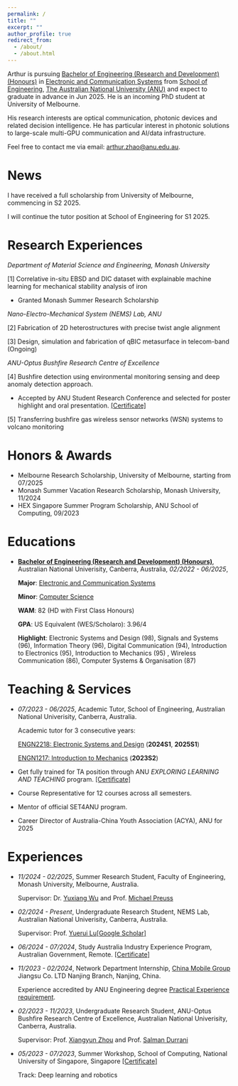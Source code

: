 ```yaml
---
permalink: /
title: ""
excerpt: ""
author_profile: true
redirect_from: 
  - /about/
  - /about.html
---
```



<span class='anchor' id='about-me'></span>

Arthur is pursuing [Bachelor of Engineering (Research and Development) (Honours)](https://programsandcourses.anu.edu.au/2022/program/aenrd) in [Electronic and Communication Systems](https://programsandcourses.anu.edu.au/2022/major/ELCO-MAJ) from [School of Engineering](https://eng.anu.edu.au/), [The Australian National University (ANU)](https://www.anu.edu.au/) and expect to graduate in advance in Jun 2025. He is an incoming PhD student at University of Melbourne.

His research interests are optical communication, photonic devices and related decision intelligence. He has particular interest in photonic solutions to large-scale multi-GPU communication and AI/data infrastructure.

Feel free to contact me via email: [arthur.zhao@anu.edu.au](mailto:arthur.zhao@anu.edu.au).

# News
I have received a full scholarship from University of Melbourne, commencing in S2 2025.

I will continue the tutor position at School of Engineering for S1 2025.


# Research Experiences

_Department of Material Science and Engineering, Monash University_

[1] Correlative in-situ EBSD and DIC dataset with explainable machine learning for mechanical stability analysis of iron
- Granted Monash Summer Research Scholarship

_Nano-Electro-Mechanical System (NEMS) Lab, ANU_

[2] Fabrication of 2D heterostructures with precise twist angle alignment

[3] Design, simulation and fabrication of qBIC metasurface in telecom-band (Ongoing)

_ANU-Optus Bushfire Research Centre of Excellence_

[4] Bushfire detection using environmental monitoring sensing and deep anomaly detection approach. 

- Accepted by ANU Student Research Conference and selected for poster highlight and oral presentation. [[Certificate]](https://www.dropbox.com/scl/fi/qg1qkju45z6fki7b0gsh7/Certificate-of-Participation.jpg?rlkey=o5z3x0adiclo49qysgs7cnmks&st=sr7i8b21&dl=0)

[5] Transferring bushfire gas wireless sensor networks (WSN) systems to volcano monitoring


# Honors & Awards
- Melbourne Research Scholarship, University of Melbourne, starting from 07/2025
- Monash Summer Vacation Research Scholarship, Monash University, 11/2024
- HEX Singapore Summer Program Scholarship, ANU School of Computing, 09/2023

# Educations
- [**Bachelor of Engineering (Research and Development) (Honours)**](https://programsandcourses.anu.edu.au/2022/program/aenrd), Australian National Univerisity, Canberra, Australia, *02/2022 - 06/2025*,

  **Major**: [Electronic and Communication Systems](https://programsandcourses.anu.edu.au/2022/major/ELCO-MAJ)

  **Minor**: [Computer Science](https://programsandcourses.anu.edu.au/2022/minor/csci-min)

  **WAM**: 82 (HD with First Class Honours)

  **GPA**: US Equivalent (WES/Scholaro): 3.96/4

  **Highlight**: Electronic Systems and Design (98), Signals and Systems (96), Information Theory (96), Digital Communication (94), Introduction to Electronics (95), Introduction to Mechanics (95) , Wireless Communication (86), Computer Systems & Organisation (87)


# Teaching & Services
- *07/2023 - 06/2025*, Academic Tutor, School of Engineering, Australian National Univerisity, Canberra, Australia.

  Academic tutor for 3 consecutive years:

    [ENGN2218: Electronic Systems and Design](https://programsandcourses.anu.edu.au/2024/course/engn2218) (**2024S1**, **2025S1**)

    [ENGN1217: Introduction to Mechanics](https://programsandcourses.anu.edu.au/2023/course/engn1217) (**2023S2**)

- Get fully trained for TA position through ANU _EXPLORING LEARNING AND TEACHING_ program. [[Certificate]](https://www.dropbox.com/scl/fi/ackxbpnhggc1vzbo9tb1q/ELT-Certificate-ZHAO-Arthur.pdf?rlkey=d8gd61wcoko5bvt4mob56w7e7&st=mbhn5qey&dl=0) 
- Course Representative for 12 courses across all semesters.
- Mentor of official SET4ANU program.
- Career Director of Australia-China Youth Association (ACYA), ANU for 2025

# Experiences
- *11/2024 - 02/2025*, Summer Research Student, Faculty of Engineering, Monash University, Melbourne, Australia.

  Supervisor: Dr. [Yuxiang Wu](https://scholar.google.com/citations?user=1JBjOO8AAAAJ&hl=en) and Prof. [Michael Preuss](https://research.monash.edu/en/persons/michael-preuss)

- *02/2024 - Present*, Undergraduate Research Student, NEMS Lab, Australian National Univerisity, Canberra, Australia.

  Supervisor: Prof. [Yuerui Lu](https://eng.anu.edu.au/people/yuerui-lu/)[[Google Scholar]](https://scholar.google.com.au/citations?user=3YvgGa4AAAAJ&hl=en)

- *06/2024 - 07/2024*, Study Australia Industry Experience Program, Australian Government, Remote. [[Certificate]](https://www.dropbox.com/scl/fi/di7x8nk4fe4nnrtnw7nkr/Study-Australia-Industry-Experience-Program.pdf?rlkey=yimvd2thfq7qshdcij27rb36g&st=9yvzi4u3&dl=0)

- *11/2023 - 02/2024*, Network Department Internship, [China Mobile Group](https://www.chinamobileltd.com/en/global/home.php) Jiangsu Co. LTD Nanjing Branch, Nanjing, China.

  Experience accredited by ANU Engineering degree [Practical Experience requirement](https://programsandcourses.anu.edu.au/course/engn3100).

- *02/2023 - 11/2023*, Undergraduate Research Student, ANU-Optus Bushfire Research Centre of Excellence, Australian National Univerisity, Canberra, Australia.

  Supervisor: Prof. [Xiangyun Zhou](https://sites.google.com/view/xiangyun-zhou/) and Prof. [Salman Durrani](https://eng.anu.edu.au/people/salman-durrani/)

- *05/2023 - 07/2023*, Summer Workshop, School of Computing, National University of Singapore, Singapore [[Certificate]](https://www.dropbox.com/scl/fi/o7po6h4s5svmsimdea9a3/Certificate-of-Completion.jpg?rlkey=k2iwh9r0wtzhvu3f0wmse0w0k&st=ndk1yacg&dl=0)

  Track: Deep learning and robotics

